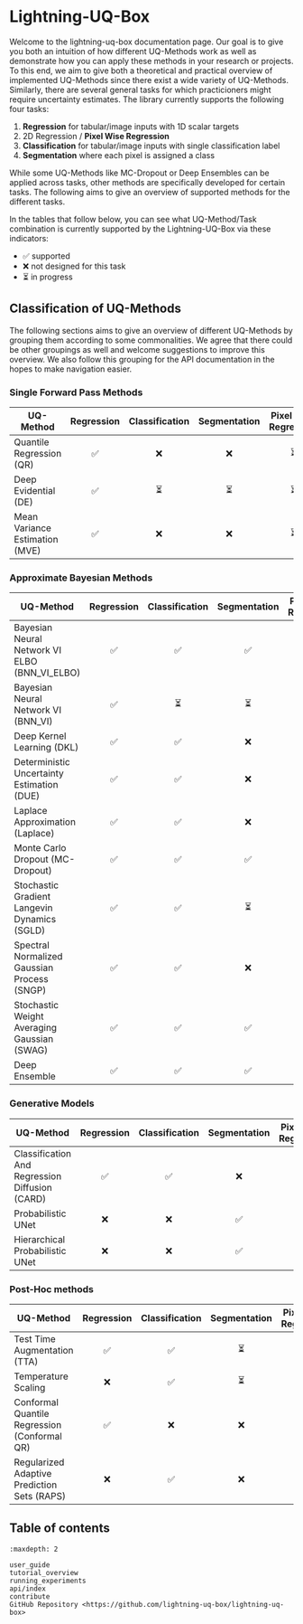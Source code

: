 # Lightning-UQ-Box

Welcome to the lightning-uq-box documentation page. Our goal is to give you both an intuition of how different UQ-Methods work as well as demonstrate how you can apply these methods in your research or projects. To this end, we aim to give both a theoretical and practical overview of implemented UQ-Methods since there exist a wide variety of UQ-Methods. Similarly, there are several general tasks for which practicioners might require uncertainty estimates. The library currently supports the following four tasks:

1. **Regression** for tabular/image inputs with 1D scalar targets
2. 2D Regression / **Pixel Wise Regression**
3. **Classification** for tabular/image inputs with single classification label
4. **Segmentation** where each pixel is assigned a class

While some UQ-Methods like MC-Dropout or Deep Ensembles can be applied across tasks, other methods are specifically developed for certain tasks. The following aims to give an overview of supported methods for the different tasks.

In the tables that follow below, you can see what UQ-Method/Task combination is currently supported by the Lightning-UQ-Box via these indicators:

- ✅ supported
- ❌ not designed for this task
- ⏳ in progress

## Classification of UQ-Methods

The following sections aims to give an overview of different UQ-Methods by grouping them according to some commonalities. We agree that there could be other groupings as well and welcome suggestions to improve this overview. We also follow this grouping for the API documentation in the hopes to make navigation easier.

### Single Forward Pass Methods

| UQ-Method                                     | Regression | Classification | Segmentation | Pixel Wise Regression |
|-----------------------------------------------|:----------:|:--------------:|:------------:|:---------------------:|
| Quantile Regression (QR)                      |     ✅     |       ❌       |      ❌      |          ⏳           |
| Deep Evidential (DE)                          |     ✅     |       ⏳       |      ⏳      |          ⏳           |
| Mean Variance Estimation (MVE)                |     ✅     |       ❌       |      ❌      |          ⏳           |

### Approximate Bayesian Methods

| UQ-Method                                     | Regression | Classification | Segmentation | Pixel Wise Regression |
|-----------------------------------------------|:----------:|:--------------:|:------------:|:---------------------:|
| Bayesian Neural Network VI ELBO (BNN_VI_ELBO) |     ✅     |       ✅       |      ✅      |          ⏳           |
| Bayesian Neural Network VI (BNN_VI)           |     ✅     |       ⏳       |      ⏳      |          ⏳           |
| Deep Kernel Learning (DKL)                    |     ✅     |       ✅       |      ❌      |          ❌           |
| Deterministic Uncertainty Estimation (DUE)    |     ✅     |       ✅       |      ❌      |          ❌           |
| Laplace Approximation (Laplace)               |     ✅     |       ✅       |      ❌      |          ❌           |
| Monte Carlo Dropout (MC-Dropout)              |     ✅     |       ✅       |      ✅      |          ⏳           |
| Stochastic Gradient Langevin Dynamics (SGLD)  |     ✅     |       ✅       |      ⏳      |          ⏳           |
| Spectral Normalized Gaussian Process (SNGP)   |     ✅     |       ✅       |      ❌      |          ❌           |
| Stochastic Weight Averaging Gaussian (SWAG)   |     ✅     |       ✅       |      ✅      |          ⏳           |
| Deep Ensemble                                 |     ✅     |       ✅       |      ✅      |          ⏳           |

### Generative Models

| UQ-Method                                     | Regression | Classification | Segmentation | Pixel Wise Regression |
|-----------------------------------------------|:----------:|:--------------:|:------------:|:---------------------:|
| Classification And Regression Diffusion (CARD)|     ✅     |       ✅       |      ❌      |          ❌           |
| Probabilistic UNet                            |     ❌     |       ❌       |      ✅      |          ❌           |
| Hierarchical Probabilistic UNet               |     ❌     |       ❌       |      ✅      |          ❌           |

### Post-Hoc methods

| UQ-Method                                     | Regression | Classification | Segmentation | Pixel Wise Regression |
|-----------------------------------------------|:----------:|:--------------:|:------------:|:---------------------:|
| Test Time Augmentation (TTA)                  |     ✅     |       ✅       |      ⏳      |          ⏳           |
| Temperature Scaling                           |     ❌     |       ✅       |      ⏳      |          ❌           |
| Conformal Quantile Regression (Conformal QR)  |     ✅     |       ❌       |      ❌      |          ⏳           |
| Regularized Adaptive Prediction Sets (RAPS)   |     ❌     |       ✅       |      ❌      |          ❌           |


## Table of contents

```{toctree}
:maxdepth: 2

user_guide
tutorial_overview
running_experiments
api/index
contribute
GitHub Repository <https://github.com/lightning-uq-box/lightning-uq-box>
```